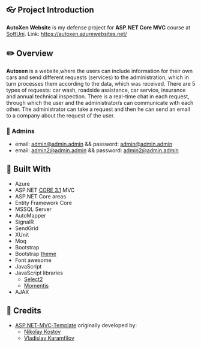 ## :eyeglasses: Project Introduction
**AutoXen Website** is my defense project for **ASP.NET Core MVC** course at [SoftUni](https://softuni.bg/ "SoftUni"). Link: https://autoxen.azurewebsites.net/
## :pencil2: Overview
**Autoxen** is a website,where the users can include information for their own cars and send different requests (services) to the administration, which in turn processes them according to the data, which was received. There are 5 types of requests: car wash, roadside assistance, car service, insurance and annual technical inspection. There is a real-time chat in each request, through which the user and the administrator/s can communicate with each other. The administrator can take a request and then he can send an email to a company about the request of the user.
### :cop: Admins 
- email: admin@admin.admin && password: admin@admin.admin 
- email: admin2@admin.admin && password: admin2@admin.admin
## :hammer: Built With
- Azure
- ASP.NET [CORE 3.1](https://dotnet.microsoft.com/download/dotnet-core/3.1 "CORE 3.1") MVC
- ASP.NET Core areas
- Entity Framework Core
- MSSQL Server
- AutoMapper
- SignalR
- SendGrid
- XUnit
- Moq
- Bootstrap
- Bootstrap [theme](https://bootstrapmade.com/demo/Gp/)
- Font awesome
- JavaScript
- JavaScript libraries
  - [Select2](https://select2.org/)
  - [Momentjs](https://momentjs.com/)
- AJAX
## :handshake: Credits
- [ASP.NET-MVC-Template](https://github.com/NikolayIT/ASP.NET-Core-Template) originally developed by:
   - [Nikolay Kostov](https://github.com/NikolayIT)
   - [Vladislav Karamfilov](https://github.com/vladislav-karamfilov)
